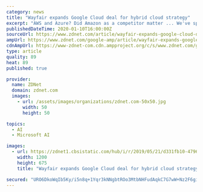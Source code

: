 ```yaml
---
category: news
title: "Wayfair expands Google Cloud deal for hybrid cloud strategy"
excerpt: "AWS and Azure? Did Amazon as a competitor matter ... We've spoken with Wayfair before about its machine learning and AI efforts. What did Google bring to the table on that front? We have a team of more than 2,300 engineers and data scientists that build our machine learning algorithms in-house. As we've continued to grow to a massive scale ..."
publishedDateTime: 2020-01-10T16:00:00Z
sourceUrl: https://www.zdnet.com/article/wayfair-expands-google-cloud-deal-for-hybrid-cloud-strategy/
ampUrl: https://www.zdnet.com/google-amp/article/wayfair-expands-google-cloud-deal-for-hybrid-cloud-strategy/
cdnAmpUrl: https://www-zdnet-com.cdn.ampproject.org/c/s/www.zdnet.com/google-amp/article/wayfair-expands-google-cloud-deal-for-hybrid-cloud-strategy/
type: article
quality: 89
heat: 89
published: true

provider:
  name: ZDNet
  domain: zdnet.com
  images:
    - url: /assets/images/organizations/zdnet.com-50x50.jpg
      width: 50
      height: 50

topics:
  - AI
  - Microsoft AI

images:
  - url: https://zdnet1.cbsistatic.com/hub/i/r/2019/05/21/d331fb10-4796-4e58-b70f-e44d4ddc41b0/thumbnail/1200x675/0071a3bdfb05d94e076d9f6d4a540d27/thumb.jpg
    width: 1200
    height: 675
    title: "Wayfair expands Google Cloud deal for hybrid cloud strategy"

secured: "URO6DkoWqIb5Ky/i5n8q+1Yqr3kNNgbtROo3MtbNHFudAqkC7G7wW+Nz2F6giahq01mwnFzjRFE+vA7hm6rkDIAJRqmKgDm19VAAx7j7X91o0Wz+MirC4VhKRSRI5tRfayony+J83+TXrtiPb548uK3GB8pJe8Gc11HmF4LlyGCr+5FNMehFnURQggJShy5uX2ErmtWrKUptcSQPzzzDDgBqzpGTLNdajtJl9EMuqTADbqxkbsw8UJeTvM9Z7tPRwaGuF/ZJdeaBG9B5JVmBzHibN7ziSyKZYE7/+SiyhhQ=;KtwzrU8gsLfJ3qemV6kdDg=="
---
```



